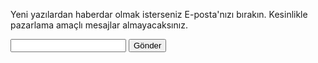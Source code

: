 Yeni yazılardan haberdar olmak isterseniz E-posta'nızı bırakın. 
Kesinlikle pazarlama amaçlı mesajlar almayacaksınız. 

<form action="https://getsimpleform.com/messages?form_api_token=142e3c67f698ef66966ef5177d9bff65" method="post">
  <!-- the redirect_to is optional, the form will redirect to the referrer on submission -->
  <input type='hidden' name='redirect_to' value='</subscription-thank-you.md>' />
  <!-- E-postanızı girin -->
  <input type='text' name='E-posta' />
  <input type='submit' value='Gönder' />
</form>
